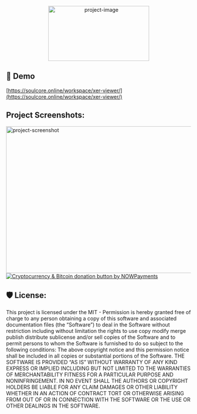 <p align="center"><img src="https://soulcore.online/workspace/gantt-chart-v1/soul_core_logo.png" alt="project-image" width="275" height="150"></p>

<h2>🚀 Demo</h2>

[https://soulcore.online/workspace/xer-viewer/](https://soulcore.online/workspace/xer-viewer/)

<h2>Project Screenshots:</h2>

<img src="[https://github.com/soulmajor1/soulcore-gantt-chart/blob/main/Capssture.JPG?raw=true](https://raw.githubusercontent.com/soulmajor1/Primavera-P6-Xer-Viewer/refs/heads/main/Screenshot%202025-07-06%20205942.jpg)" alt="project-screenshot" width="1084" height="400">

<a href="https://nowpayments.io/donation?api_key=3NZQEGQ-JSCM5XP-H584B3K-F5TWE4R" target="_blank" rel="noreferrer noopener">
   <img src="https://nowpayments.io/images/embeds/donation-button-white.svg" alt="Cryptocurrency & Bitcoin donation button by NOWPayments">
</a>
<h2>🛡️ License:</h2>

This project is licensed under the MIT - Permission is hereby granted free of charge to any person obtaining a copy of this software and associated documentation files (the “Software”) to deal in the Software without restriction including without limitation the rights to use copy modify merge publish distribute sublicense and/or sell copies of the Software and to permit persons to whom the Software is furnished to do so subject to the following conditions: The above copyright notice and this permission notice shall be included in all copies or substantial portions of the Software. THE SOFTWARE IS PROVIDED “AS IS” WITHOUT WARRANTY OF ANY KIND EXPRESS OR IMPLIED INCLUDING BUT NOT LIMITED TO THE WARRANTIES OF MERCHANTABILITY FITNESS FOR A PARTICULAR PURPOSE AND NONINFRINGEMENT. IN NO EVENT SHALL THE AUTHORS OR COPYRIGHT HOLDERS BE LIABLE FOR ANY CLAIM DAMAGES OR OTHER LIABILITY WHETHER IN AN ACTION OF CONTRACT TORT OR OTHERWISE ARISING FROM OUT OF OR IN CONNECTION WITH THE SOFTWARE OR THE USE OR OTHER DEALINGS IN THE SOFTWARE.
